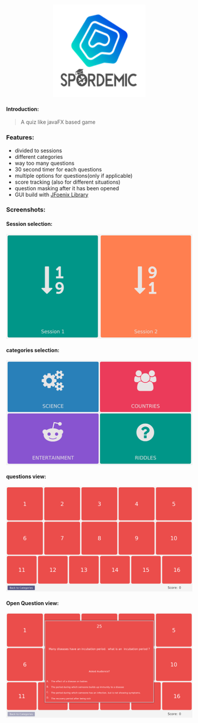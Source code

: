<p align="center">
  <img width="250" height="250" src="https://raw.githubusercontent.com/jsimplefx/Sport-Academic/master/src/resources/spordemic.png">
</p>

#### Introduction:

> A quiz like javaFX based game

### Features:

- divided to sessions
- different categories
- way too many questions
- 30 second timer for each questions
- multiple options for questions(only if applicable)
- score tracking (also for different situations)
- question masking after it has been opened
- GUI build with [JFoenix Library](https://github.com/jfoenixadmin/JFoenix)

### Screenshots:

#### Session selection:

<img src="https://raw.githubusercontent.com/jsimplefx/Sport-Academic/master/Screenshots/2019-05-04_15-35.png">

#### categories selection:

<img src="https://raw.githubusercontent.com/jsimplefx/Sport-Academic/master/Screenshots/2019-05-04_15-35_1.png">

#### questions view:

<img src="https://raw.githubusercontent.com/jsimplefx/Sport-Academic/master/Screenshots/2019-05-04_15-35_2.png">

#### Open Question view:

<img src="https://raw.githubusercontent.com/jsimplefx/Sport-Academic/master/Screenshots/2019-05-04_15-35_3.png">
